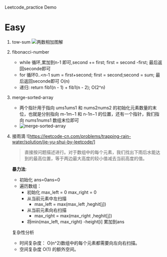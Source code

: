 Leetcode_practice Demo

# Easy
1. tow-sum 
    ![两数相加图解](https://gitee.com/ComBase/oss/raw/master/uPic/2021_10_20/h6TN6X_dZDmdr.png) 
2. fibonacci-number
    * while 循环,累加到n-1 即可,second += first; first = second -first; 最后返回seconde即可
    * for 循环0..<n-1 sum = first+second; first = second;second = sum; 最后返回seconde即可 O(n)
    * 递归: return fib1(n - 1) + fib1(n - 2); O(2^n)
3. merge-sorted-array
    * 两个指针用于指向 ums1ums1 和 nums2nums2 的初始化元素数量的末位，也就是分别指向 m-1m−1 和 n-1n−1 的位置，还有一个指针，我们指向 nums1nums1 数组末位即可
    * ![merge-sorted-array](https://pic.leetcode-cn.com/1617592252-NWqDin-4.jpg)
4. 接雨滴 ![https://leetcode-cn.com/problems/trapping-rain-water/solution/jie-yu-shui-by-leetcode/]
   > 直接按问题描述进行。对于数组中的每个元素，我们找出下雨后水能达到的最高位置，等于两边最大高度的较小值减去当前高度的值。
   
   **暴力法**: 
    * 初始化 ans=0ans=0
    * 遍历数组：
       -  初始化 max_left = 0 max_right = 0
       -  从当前元素中左扫描
          - max_left = max(max_left ,heghit[j])
       -  从当前元素向右扫描
          - max_right = max(max_right ,heghit[j])
       - 将min(max_left, max_right) -height[i] 累加到ans

    复杂性分析
    * 时间复杂度： O(n^2)数组中的每个元素都需要向左向右扫描。
    * 空间复杂度 O(1) 的额外空间。




